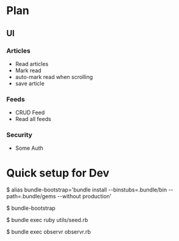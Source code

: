 # Plan

## UI

### Articles

- Read articles
- Mark read
- auto-mark read when scrolling
- save article

### Feeds

- CRUD Feed
- Read all feeds

### Security

- Some Auth


# Quick setup for Dev
$ alias bundle-bootstrap='bundle install --binstubs=.bundle/bin --path=.bundle/gems --without production'

$ bundle-bootstrap

$ bundle exec ruby utils/seed.rb

$ bundle exec observr observr.rb
